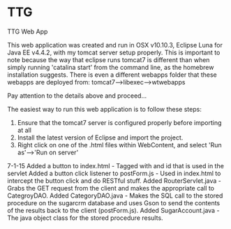 # TTG
TTG Web App

This web application was created and run in OSX v10.10.3, Eclipse Luna for Java EE v4.4.2, with my tomcat server setup properly. This is important to note because the way that eclipse runs tomcat7 is different than when simply running 'catalina start' from the command line, as the homebrew installation suggests. There is even a different webapps folder that these webapps are deployed from: tomcat7-->libexec-->wtwebapps

Pay attention to the details above and proceed...  

The easiest way to run this web application is to follow these steps:
1. Ensure that the tomcat7 server is configured properly before importing at all
2. Install the latest version of Eclipse and import the project.
3. Right click on one of the .html files within WebContent, and select 'Run as'-->'Run on server'

7-1-15
Added a button to index.html - Tagged with and id that is used in the servlet
Added a button click listener to postForm.js - Used in index.html to intercept the button click and do RESTful stuff.
Added RouterServlet.java - Grabs the GET request from the client and makes the appropriate call to CategroyDAO.
Added CategoryDAO.java - Makes the SQL call to the stored procedure on the sugarcrm database and uses Gson to send the contents of the results back to the client (postForm.js).
Added SugarAccount.java - The java object class for the stored procedure results.
